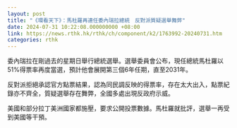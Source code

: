 ```yaml
---
layout: post
title: "《環看天下》：馬杜羅再連任委內瑞拉總統　反對派質疑選舉舞弊"
date: 2024-07-31 10:22:08.000000000 +08:00
link: https://news.rthk.hk/rthk/ch/component/k2/1763992-20240731.htm
categories: rthk
---
```


委內瑞拉在剛過去的星期日舉行總統選舉。選舉委員會公布，現任總統馬杜羅以51%得票率再度當選，預計他會展開第三個6年任期，直至2031年。

反對派拒絕承認官方點票結果，認為同民調反映的得票率，存在太大出入，點票紀錄亦不齊全，質疑選舉存在舞弊，全國多處出現反政府示威。

美國和部分拉丁美洲國家都施壓，要求公開投票數據。馬杜羅就批評，選舉一再受到美國等干預。
